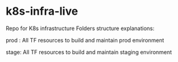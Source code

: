 # k8s-infra-live

Repo for K8s infrastructure
Folders structure explanations:

prod : All TF resources to build and maintain prod environment

stage: All TF resources to build and maintain staging environment
